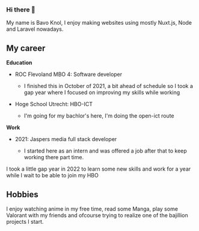 ### Hi there 👋
My name is Bavo Knol, I enjoy making websites using mostly Nuxt.js, Node and Laravel nowadays.

## **My career**

**Education**

 - ROC Flevoland MBO 4: Software developer

	- I finished this in October of 2021, a bit ahead of schedule so I took a gap year where I focused on improving my skills while working
- Hoge School Utrecht: HBO-ICT
  - I'm going for my bachlor's here, I'm doing the open-ict route

 

**Work**

- 2021: Jaspers media full stack developer

	 - I started here as an intern and was offered a job after that to keep working there part time.

I took a little gap year in 2022 to learn some new skills and work for a year while I wait to be able to join my HBO

## **Hobbies**

I enjoy watching anime in my free time, read some Manga, play some Valorant with my friends and ofcourse trying to realize one of the bajillion projects I start.
